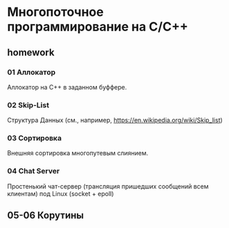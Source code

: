 # Многопоточное программирование на C/C++

## homework

### 01 Аллокатор
Аллокатор на С++ в заданном буффере. 

### 02 Skip-List
Структура Данных (см., например, https://en.wikipedia.org/wiki/Skip_list)

### 03 Сортировка
Внешняя сортировка многопутевым слиянием.

### 04 Chat Server
Простенький чат-сервер (трансляция пришедших сообщений всем клиентам) под Linux (socket + epoll)

## 05-06 Корутины
